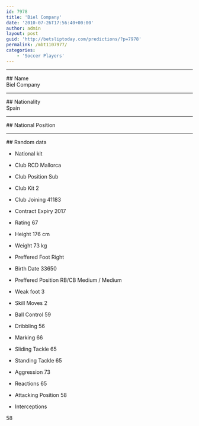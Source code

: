 ```yaml
---
id: 7978
title: 'Biel Company'
date: '2010-07-26T17:56:40+00:00'
author: admin
layout: post
guid: 'http://betsliptoday.com/predictions/?p=7978'
permalink: /mbt1107977/
categories:
    - 'Soccer Players'
---
```


- - - - - -

\## Name  
 Biel Company

- - - - - -

\## Nationality  
 Spain

- - - - - -

\## National Position

- - - - - -

\## Random data

- National kit
- Club
 RCD Mallorca

- Club Position
 Sub

- Club Kit
 2

- Club Joining
 41183

- Contract Expiry
 2017

- Rating
 67

- Height
 176 cm

- Weight
 73 kg

- Preffered Foot
 Right

- Birth Date
 33650

- Preffered Position
 RB/CB Medium / Medium

- Weak foot
 3

- Skill Moves
 2

- Ball Control
 59

- Dribbling
 56

- Marking
 66

- Sliding Tackle
 65

- Standing Tackle
 65

- Aggression
 73

- Reactions
 65

- Attacking Position
 58

- Interceptions

 58